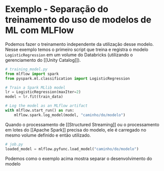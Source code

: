 # Exemplo - Separação do treinamento do uso de modelos de ML com MLFlow

Podemos fazer o treinamento independente da utilização desse modelo. Nesse exemplo temos o primeiro script que treina e registra o modelo `LogisticRegression` em um volume do Databricks (utilizando o gerenciamento do [[Unity Catalog]]).

```python
# training_model.py
from mlflow import spark
from pyspark.ml.classification import LogisticRegression

# Train a Spark MLlib model
lr = LogisticRegression(maxIter=2)
model = lr.fit(train_data)

# Log the model as an MLflow artifact
with mlflow.start_run() as run:
    mlflow.spark.log_model(model, "caminho/do/modelo")
```

Quando o processamento de [[Structured Streaming]] ou o processamento em lotes do [[Apache Spark]] precisa do modelo, ele é carregado no mesmo volume definido e então utilizado.

```python
# job.py
loaded_model = mlflow.pyfunc.load_model("caminho/do/modelo")
```

Podemos como o exemplo acima mostra separar o desenvolvimento do modelo 